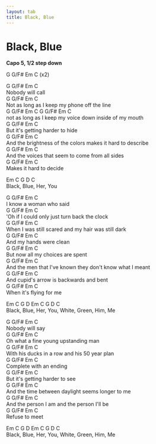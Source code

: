 ```yaml
---
layout: tab
title: Black, Blue
---
```

# Black, Blue

**Capo 5, 1/2 step down**  
  
G G/F\# Em C (x2)  
  
G G/F\# Em C  
Nobody will call  
G G/F\# Em C  
Not as long as I keep my phone off the line  
G G/F\# Em C G G/F\# Em C  
not as long as I keep my voice down inside of my mouth  
G G/F\# Em C  
But it's getting harder to hide  
G G/F\# Em C  
And the brightness of the colors makes it hard to describe  
G G/F\# Em C  
And the voices that seem to come from all sides  
G G/F\# Em C  
Makes it hard to decide  
  
Em C G D C  
Black, Blue, Her, You  
  
G G/F\# Em C  
I know a woman who said  
G G/F\# Em C  
'Oh if I could only just turn back the clock  
G G/F\# Em C  
When I was still scared and my hair was still dark  
G G/F\# Em C  
And my hands were clean  
G G/F\# Em C  
But now all my choices are spent  
G G/F\# Em C  
And the men that I've known they don't know what I meant  
G G/F\# Em C  
And cupid's arrow is backwards and bent  
G G/F\# Em C  
When it's flying for me  
  
Em C G D Em C G D C  
Black, Blue, Her, You, White, Green, Him, Me  
  
G G/F\# Em C  
Nobody will say  
G G/F\# Em C  
Oh what a fine young upstanding man  
G G/F\# Em C  
With his ducks in a row and his 50 year plan  
G G/F\# Em C  
Complete with an ending  
G G/F\# Em C  
But it's getting harder to see  
G G/F\# Em C  
And the time between daylight seems longer to me  
G G/F\# Em C  
And the person I am and the person I'll be  
G G/F\# Em C  
Refuse to meet  
  
Em C G D Em C G D C  
Black, Blue, Her, You, White, Green, Him, Me
